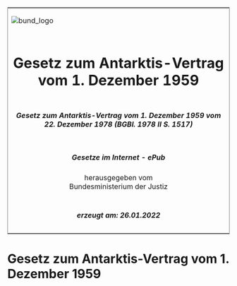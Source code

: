 <span id="DECKBLATT.html"></span>

<table border="0" frame="border" width="100%">

<tr valign="top">

<td align="left">

![bund\_logo](BfJ_2021_Web_de_de.gif)

</td>

<td align="right">

 

</td>

</tr>

<tr align="center" valign="middle">

<td colspan="2">

# Gesetz zum Antarktis-Vertrag vom 1. Dezember 1959

</td>

</tr>

<tr align="center" valign="middle">

<td colspan="2">

##### Gesetz zum Antarktis-Vertrag vom 1. Dezember 1959 vom 22. Dezember 1978 (BGBl. 1978 II S. 1517)

</td>

</tr>

<tr align="center" valign="middle">

<td colspan="2">

  
  

##### Gesetze im Internet - ePub  
  
herausgegeben vom  
Bundesministerium der Justiz

</td>

</tr>

<tr align="center" valign="bottom">

<td colspan="2">

  
  

##### erzeugt am: 26.01.2022

</td>

</tr>

</table>

<span id="BJNR215170978.html"></span>

# Gesetz zum Antarktis-Vertrag vom 1. Dezember 1959

